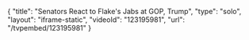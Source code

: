 {
    "title": "Senators React to Flake's Jabs at GOP, Trump",
    "type": "solo",
    "layout": "iframe-static",
    "videoId": "123195981",
    "url": "\/tvpembed\/123195981"
}